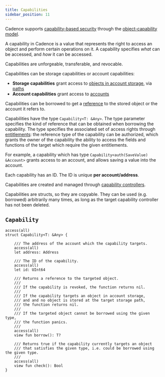 ```yaml
---
title: Capabilities
sidebar_position: 11
---
```


Cadence supports [capability-based security](https://en.wikipedia.org/wiki/Capability-based_security)
through the [object-capability model](https://en.wikipedia.org/wiki/Object-capability_model).

A capability in Cadence is a value that represents the right
to access an object and perform certain operations on it.
A capability specifies _what_ can be accessed, and _how_ it can be accessed.

Capabilities are unforgeable, transferable, and revocable.

Capabilities can be storage capabilities or account capabilities:
- **Storage capabilities** grant access to [objects in account storage](./accounts/storage.mdx),
via [paths](./accounts/paths.mdx)
- **Account capabilities** grant access to [accounts](./accounts/index.mdx)

Capabilities can be borrowed to get a [reference](./references.mdx) to the stored object or the account it refers to.

Capabilities have the type `Capability<T: &Any>`.
The type parameter specifies the kind of reference that can be obtained when borrowing the capability.
The type specifies the associated set of access rights through [entitlements](./access-control.md):
the reference type of the capability can be authorized,
which grants the owner of the capability the ability to access the fields and functions of the target
which require the given entitlements.

For example, a capability which has type `Capability<auth(SaveValue) &Account>`
grants access to an account, and allows saving a value into the account.

Each capability has an ID.
The ID is unique **per account/address**.

Capabilities are created and managed through [capability controllers](./accounts/capabilities.mdx).

Capabilities are structs, so they are copyable. 
They can be used (e.g. borrowed) arbitrarily many times, as long as the target capability controller has not been deleted.

## `Capability`

```cadence
access(all)
struct Capability<T: &Any> {
    
    /// The address of the account which the capability targets.
    access(all)
    let address: Address

    /// The ID of the capability.
    access(all)
    let id: UInt64

    /// Returns a reference to the targeted object.
    ///
    /// If the capability is revoked, the function returns nil.
    ///
    /// If the capability targets an object in account storage,
    /// and and no object is stored at the target storage path,
    /// the function returns nil.
    ///
    /// If the targeted object cannot be borrowed using the given type,
    /// the function panics.
    ///
    access(all)
    view fun borrow(): T?

    /// Returns true if the capability currently targets an object
    /// that satisfies the given type, i.e. could be borrowed using the given type.
    ///
    access(all)
    view fun check(): Bool
}
```

